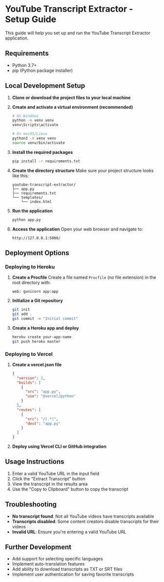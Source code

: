 # YouTube Transcript Extractor - Setup Guide

This guide will help you set up and run the YouTube Transcript Extractor application.

## Requirements

- Python 3.7+
- pip (Python package installer)

## Local Development Setup

1. **Clone or download the project files to your local machine**

2. **Create and activate a virtual environment (recommended)**
   ```bash
   # On Windows
   python -m venv venv
   venv\Scripts\activate

   # On macOS/Linux
   python3 -m venv venv
   source venv/bin/activate
   ```

3. **Install the required packages**
   ```bash
   pip install -r requirements.txt
   ```

4. **Create the directory structure**
   Make sure your project structure looks like this:
   ```
   youtube-transcript-extractor/
   ├── app.py
   ├── requirements.txt
   └── templates/
       └── index.html
   ```

5. **Run the application**
   ```bash
   python app.py
   ```

6. **Access the application**
   Open your web browser and navigate to:
   ```
   http://127.0.0.1:5000/
   ```

## Deployment Options

### Deploying to Heroku

1. **Create a Procfile**
   Create a file named `Procfile` (no file extension) in the root directory with:
   ```
   web: gunicorn app:app
   ```

2. **Initialize a Git repository**
   ```bash
   git init
   git add .
   git commit -m "Initial commit"
   ```

3. **Create a Heroku app and deploy**
   ```bash
   heroku create your-app-name
   git push heroku master
   ```

### Deploying to Vercel

1. **Create a vercel.json file**
   ```json
   {
     "version": 2,
     "builds": [
       {
         "src": "app.py",
         "use": "@vercel/python"
       }
     ],
     "routes": [
       {
         "src": "/(.*)",
         "dest": "app.py"
       }
     ]
   }
   ```

2. **Deploy using Vercel CLI or GitHub integration**

## Usage Instructions

1. Enter a valid YouTube URL in the input field
2. Click the "Extract Transcript" button
3. View the transcript in the results area
4. Use the "Copy to Clipboard" button to copy the transcript

## Troubleshooting

- **No transcript found**: Not all YouTube videos have transcripts available
- **Transcripts disabled**: Some content creators disable transcripts for their videos
- **Invalid URL**: Ensure you're entering a valid YouTube URL

## Further Development

- Add support for selecting specific languages
- Implement auto-translation features
- Add ability to download transcripts as TXT or SRT files
- Implement user authentication for saving favorite transcripts
